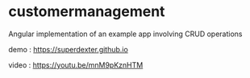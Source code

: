 # customermanagement
Angular implementation of an example app involving  CRUD operations


demo : https://superdexter.github.io


video : https://youtu.be/mnM9pKznHTM


